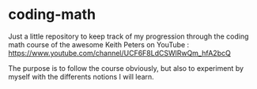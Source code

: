 # coding-math

Just a little repository to keep track of my progression through the coding math course of the awesome Keith Peters on YouTube : 
https://www.youtube.com/channel/UCF6F8LdCSWlRwQm_hfA2bcQ

The purpose is to follow the course obviously, but also to experiment by myself with the differents notions I will learn. 
